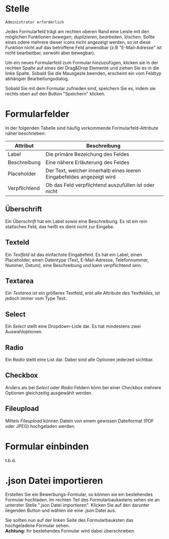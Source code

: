 # Stelle

`Administrator erforderlich`

Jedes Formularfeld trägt am rechten oberen Rand eine Leiste mit den möglichen Funktionen _bewegen_, _duplizieren_, _bearbeiten_, _löschen_. Sollte eines odere mehrere dieser icons nicht angezeigt werden, so ist diese Funktion nicht auf das betroffene Feld anwendbar (z.B "E-Mail-Adresse" ist nicht bearbeitbar, serwohl aber bewegbar).

Um ein neues Formularfeld zum Formular hinzuzufügen, klicken sie in der rechten Spalte auf eines der Drag&Drop Elemente und ziehen Sie es in die linke Spalte. Sobald Sie die Mausgeste beenden, erscheint ein vom Feldtyp abhängier Bearbeitungsdialog.

Sobald Sie mit dem Formular zufrieden sind, speichern Sie es, indem sie rechts oben auf den Button "Speichern" klicken.

# Formularfelder

In der folgenden Tabelle sind häufig vorkommende Formularfeld-Attribute näher beschrieben:

| Attribut      | Beschreibung                                                          |
| ------------- | --------------------------------------------------------------------- |
| Label         | Die primäre Bezeichung des Feldes                                     |
| Beschreibung  | Eine nähere Erläuterung des Feldes                                    |
| Placeholder   | Der Text, welcher innerhalb eines leeren Eingabefeldes angezeigt wird |
| Verpflichtend | Ob das Feld verpflichtend auszufüllen ist oder nicht                  |

## Überschrift

Ein _Überschrift_ hat ein Label sowie eine Beschreibung. Es ist ein rein statisches Feld, das heißt es dient nicht zur Eingabe.

## Texteld

Ein _Textfeld_ ist das einfachste Eingabefeld. Es hat ein Label, einen Placeholder, einen Datentype (Text, E-Mail-Adresse, Telefonnummer, Nummer, Datum), eine Beschreibung und kann verpflichtend sein.

## Textarea

Ein _Textarea_ ist ein größeres Textfeld, erbt alle Attribute des Textfeldes, ist jedoch immer vom Type Text.

## Select

Ein _Select_ stellt eine Dropdown-Liste dar. Es hat mindestens zwei Auswahloptionen.

## Radio

Ein _Radio_ stellt eine List dar. Dabei sind alle Optionen jederzeit sichtbar.

## Checkbox

Anders als bei _Select_ oder _Radio_ Feldern könn bei einer _Checkbox_ mehrere Optionen gleichzeitig ausgewählt werden.

## Fileupload

Mittels _Fileupload_ können Datein von einem gewissen Dateiformat (PDF oder JPEG) hochgeladen werden.

# Formular einbinden

t.b.d.

# .json Datei importieren

Erstellen Sie ein Bewerbungs-Formular, so können sie ein bestehendes Formular hochladen. Im rechten Teil des Formularbaukastens sehen sie an unterster Stelle ".json Datei importieren". Klicken Sie auf den darunter liegenden Button und wählen sie eine .json Datei aus.

Sie sollten nun auf der linken Seite des Formularbauksten das hochgeladene Formular sehen.\
**Achtung:** Ihr bestehendes Formular wird dabei überschrieben.

